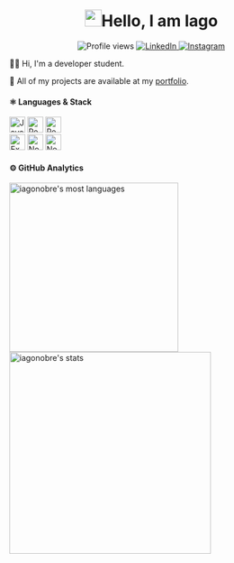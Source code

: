<h1 align="center"><img src="https://raw.githubusercontent.com/kaueMarques/kaueMarques/master/hi.gif" height="30px">Hello, I am Iago</h1>

<p align="center">
 <img src="https://komarev.com/ghpvc/?username=iagonobre&color=6b3b8b&style=flat-square" alt="Profile views" />
 <a href="https://www.linkedin.com/in/iago-nobre-41b26b1b1/">
  <img alt="LinkedIn" src="https://img.shields.io/badge/-IagoNobre-6b3b8b?style=flat-square&logo=Linkedin&logoColor=white&link=https://www.linkedin.com/in/iago-nobre-41b26b1b1/"/>
 </a>
 <a href="https://www.instagram.com/iagonobre.dev/">
  <img alt="Instagram" src="https://img.shields.io/badge/-@iagonobre.dev-6b3b8b?style=flat-square&logo=Instagram&logoColor=white&link=https://www.instagram.com/iagonobre.dev/" />
 </a>
</p>


👨‍💻 Hi, I'm a developer student.
  
🚀 All of my projects are available at my [portfolio](https://www.instagram.com/iagonobre.dev/).
</b></h4>


<div align="left">  
<h4><b>⚛️ Languages & Stack</b></h4>
<img height="28" src="https://img.shields.io/badge/javascript-6b3b8b.svg?style=for-the-badge&logo=javascript&logoColor=%23F7DF1E" alt="JavaScript">
<img height="28" src="https://img.shields.io/badge/react-6b3b8b.svg?style=for-the-badge&logo=react&logoColor=%2361DAFB" alt="ReactJS">
<img height="28" src="https://img.shields.io/badge/react_native-6b3b8b.svg?style=for-the-badge&logo=react&logoColor=%2361DAFB" alt="React Native">
 
<br>
 
<img height="28" src="https://img.shields.io/badge/expo-6b3b8b?style=for-the-badge&logo=expo&logoColor=#D04A37" alt="Expo">
<img height="28" src="https://img.shields.io/badge/node.js-6b3b8b?style=for-the-badge&logo=node.js&logoColor=white" alt="NodeJS">
<img height="28" src="https://img.shields.io/badge/Next-6b3b8b?style=for-the-badge&logo=next.js&logoColor=white" alt="NextJS">
  
<br>

<h4><b>⚙️ GitHub Analytics</b></h4>
  
<p align="left">
<img width="300em" src="https://github-readme-stats.vercel.app/api/top-langs/?username=iagonobre&layout=compact&theme=jolly" alt="iagonobre's most languages"/>
<img width="358em" src="https://github-readme-stats.vercel.app/api?username=iagonobre&show_icons=true&theme=jolly" alt="iagonobre's stats"/>
</p>

<br><br>
